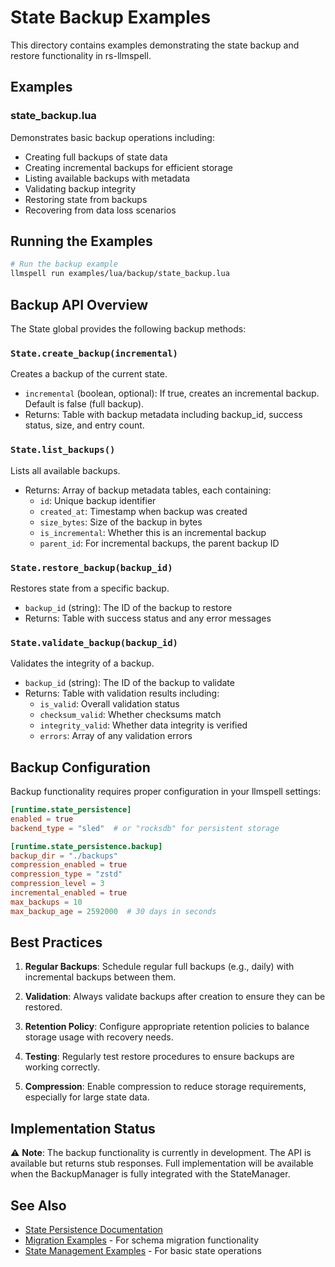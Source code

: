 # State Backup Examples

This directory contains examples demonstrating the state backup and restore functionality in rs-llmspell.

## Examples

### state_backup.lua
Demonstrates basic backup operations including:
- Creating full backups of state data
- Creating incremental backups for efficient storage
- Listing available backups with metadata
- Validating backup integrity
- Restoring state from backups
- Recovering from data loss scenarios

## Running the Examples

```bash
# Run the backup example
llmspell run examples/lua/backup/state_backup.lua
```

## Backup API Overview

The State global provides the following backup methods:

### `State.create_backup(incremental)`
Creates a backup of the current state.
- `incremental` (boolean, optional): If true, creates an incremental backup. Default is false (full backup).
- Returns: Table with backup metadata including backup_id, success status, size, and entry count.

### `State.list_backups()`
Lists all available backups.
- Returns: Array of backup metadata tables, each containing:
  - `id`: Unique backup identifier
  - `created_at`: Timestamp when backup was created
  - `size_bytes`: Size of the backup in bytes
  - `is_incremental`: Whether this is an incremental backup
  - `parent_id`: For incremental backups, the parent backup ID

### `State.restore_backup(backup_id)`
Restores state from a specific backup.
- `backup_id` (string): The ID of the backup to restore
- Returns: Table with success status and any error messages

### `State.validate_backup(backup_id)`
Validates the integrity of a backup.
- `backup_id` (string): The ID of the backup to validate
- Returns: Table with validation results including:
  - `is_valid`: Overall validation status
  - `checksum_valid`: Whether checksums match
  - `integrity_valid`: Whether data integrity is verified
  - `errors`: Array of any validation errors

## Backup Configuration

Backup functionality requires proper configuration in your llmspell settings:

```toml
[runtime.state_persistence]
enabled = true
backend_type = "sled"  # or "rocksdb" for persistent storage

[runtime.state_persistence.backup]
backup_dir = "./backups"
compression_enabled = true
compression_type = "zstd"
compression_level = 3
incremental_enabled = true
max_backups = 10
max_backup_age = 2592000  # 30 days in seconds
```

## Best Practices

1. **Regular Backups**: Schedule regular full backups (e.g., daily) with incremental backups between them.

2. **Validation**: Always validate backups after creation to ensure they can be restored.

3. **Retention Policy**: Configure appropriate retention policies to balance storage usage with recovery needs.

4. **Testing**: Regularly test restore procedures to ensure backups are working correctly.

5. **Compression**: Enable compression to reduce storage requirements, especially for large state data.

## Implementation Status

⚠️ **Note**: The backup functionality is currently in development. The API is available but returns stub responses. Full implementation will be available when the BackupManager is fully integrated with the StateManager.

## See Also

- [State Persistence Documentation](../../../docs/user-guide/state-persistence.md)
- [Migration Examples](../migration/) - For schema migration functionality
- [State Management Examples](../state/) - For basic state operations